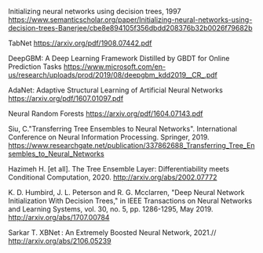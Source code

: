 Initializing neural networks using decision trees, 1997 https://www.semanticscholar.org/paper/Initializing-neural-networks-using-decision-trees-Banerjee/cbe8e894105f356dbdd208376b32b0026f79682b

TabNet https://arxiv.org/pdf/1908.07442.pdf

DeepGBM: A Deep Learning Framework Distilled by GBDT for Online Prediction Tasks https://www.microsoft.com/en-us/research/uploads/prod/2019/08/deepgbm_kdd2019__CR_.pdf

AdaNet: Adaptive Structural Learning of Artificial Neural Networks https://arxiv.org/pdf/1607.01097.pdf

Neural Random Forests https://arxiv.org/pdf/1604.07143.pdf

Siu, C."Transferring Tree Ensembles to Neural Networks". International Conference on Neural Information Processing. Springer, 2019. https://www.researchgate.net/publication/337862688_Transferring_Tree_Ensembles_to_Neural_Networks

Hazimeh H. [et all]. The Tree Ensemble Layer: Differentiability meets Conditional Computation, 2020. http://arxiv.org/abs/2002.07772

K. D. Humbird, J. L. Peterson and R. G. Mcclarren, "Deep Neural Network Initialization With Decision Trees," in IEEE Transactions on Neural Networks and Learning Systems, vol. 30, no. 5, pp. 1286-1295, May 2019. http://arxiv.org/abs/1707.00784

Sarkar T. XBNet : An Extremely Boosted Neural Network, 2021.// http://arxiv.org/abs/2106.05239
